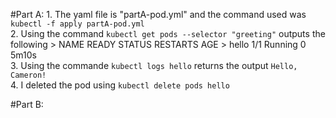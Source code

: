 #Part A:
     1. The yaml file is "partA-pod.yml" and the command used was `kubectl -f apply partA-pod.yml`
<br>
     2. Using the command `kubectl get pods --selector "greeting"` outputs the following
     > NAME    READY   STATUS    RESTARTS   AGE
     > hello   1/1     Running   0          5m10s
<br>
     3. Using the commande `kubectl logs hello` returns the output `Hello, Cameron!`
<br>
     4. I deleted the pod using `kubectl delete pods hello`

#Part B:

     